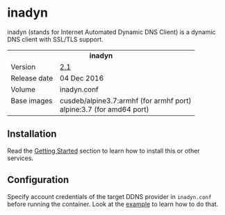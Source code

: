 # inadyn

inadyn (stands for Internet Automated Dynamic DNS Client) is a dynamic DNS client with SSL/TLS support.

<table>
  <tr>
    <td align="center" colspan="2"><b>inadyn</b></td>
  </tr>
  <tr>
    <td>Version</td>
    <td><a href="https://github.com/troglobit/inadyn/blob/master/ChangeLog.md#v21---2016-12-04">2.1</a></td>
  </tr>
  <tr>
    <td>Release date</td>
    <td>04 Dec 2016</td>
  </tr>
  <tr>
    <td>Volume</td>
    <td>inadyn.conf</td>
  </tr>
  <tr>
    <td valign="top">Base images</td>
    <td>
        cusdeb/alpine3.7:armhf (for armhf port)<br>
        alpine:3.7 (for amd64 port)
    </td>
  </tr>
</table>

## Installation

Read the [Getting Started](https://github.com/tolstoyevsky/mmb#getting-started) section to learn how to install this or other services.

## Configuration

Specify account credentials of the target DDNS provider in `inadyn.conf` before running the container. Look at the [example](https://github.com/troglobit/inadyn#configuration) to learn how to do that.
